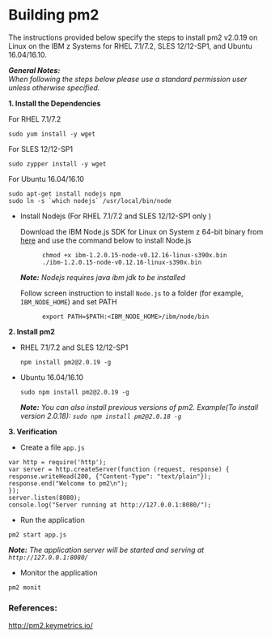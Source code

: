 # Building pm2

The instructions provided below specify the steps to install pm2 v2.0.19 on Linux on the IBM z Systems for RHEL 7.1/7.2, SLES 12/12-SP1, and Ubuntu 16.04/16.10.

_**General Notes:**_  
_When following the steps below please use a standard permission user unless otherwise specified._

**1. Install the Dependencies**

For RHEL 7.1/7.2

 ```
 sudo yum install -y wget
 ```

For SLES 12/12-SP1

 ```
 sudo zypper install -y wget
 ```

For Ubuntu 16.04/16.10
 
 ```
 sudo apt-get install nodejs npm
 sudo ln -s `which nodejs` /usr/local/bin/node
 ```
			

* Install Nodejs (For RHEL 7.1/7.2 and SLES 12/12-SP1 only )

	Download the IBM Node.js SDK for Linux on System z 64-bit binary from [here](https://developer.ibm.com/node/sdk/#v12) and use the command below to install Node.js
		
			chmod +x ibm-1.2.0.15-node-v0.12.16-linux-s390x.bin
			./ibm-1.2.0.15-node-v0.12.16-linux-s390x.bin
	
	_**Note:** Nodejs requires java ibm jdk to be installed_ 

	Follow screen instruction to install `Node.js` to a folder (for example, `IBM_NODE_HOME`) and set PATH
	
			export PATH=$PATH:<IBM_NODE_HOME>/ibm/node/bin
		
**2. Install pm2**  

* RHEL 7.1/7.2 and SLES 12/12-SP1
     ```
     npm install pm2@2.0.19 -g
     ```
       
* Ubuntu 16.04/16.10
     ```
     sudo npm install pm2@2.0.19 -g
     ```

  _**Note:** You can also install previous versions of pm2. Example(To install version 2.0.18): `sudo npm install pm2@2.0.18 -g`_

**3. Verification**

  * Create a file `app.js`
  ```
var http = require('http');
var server = http.createServer(function (request, response) {
response.writeHead(200, {"Content-Type": "text/plain"});
response.end("Welcome to pm2\n");
});
server.listen(8080);
console.log("Server running at http://127.0.0.1:8080/");
  ```           
       
  * Run the application 
  ```     
pm2 start app.js
  ```

_**Note:** The application server will be started and serving at `http://127.0.0.1:8080/`_
    
  * Monitor the application

  ```
pm2 monit
  ```
      
### References:
 http://pm2.keymetrics.io/
